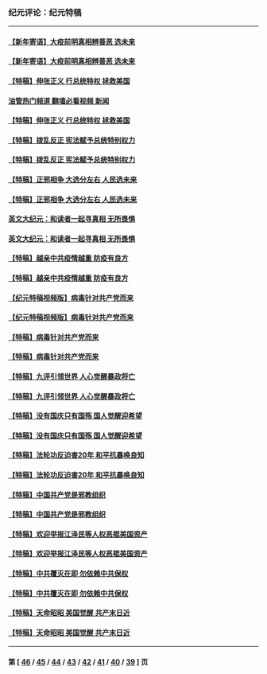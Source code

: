### 纪元评论：纪元特稿
---
#### [【新年寄语】大疫前明真相辨善恶 选未来](../../pages/nsc424/n12660855.md?07080330) 
#### [【新年寄语】大疫前明真相辨善恶 选未来](../../pages/nsc424/n12660855.md?07080330) 
#### [【特稿】伸张正义 行总统特权 拯救美国](../../pages/nsc424/n12616806.md?07080330) 
#### [油管热门频道 翻墙必看视频 新闻](ok?07080330)
#### [【特稿】伸张正义 行总统特权 拯救美国](../../pages/nsc424/n12616806.md?07080330) 
#### [【特稿】拨乱反正 宪法赋予总统特别权力](../../pages/nsc424/n12598306.md?07080330) 
#### [【特稿】拨乱反正 宪法赋予总统特别权力](../../pages/nsc424/n12598306.md?07080330) 
#### [【特稿】正邪相争 大选分左右 人民选未来](../../pages/nsc424/n12545208.md?07080330) 
#### [【特稿】正邪相争 大选分左右 人民选未来](../../pages/nsc424/n12545208.md?07080330) 
#### [英文大纪元：和读者一起寻真相 无所畏惧](../../pages/nsc424/n12542027.md?07080330) 
#### [英文大纪元：和读者一起寻真相 无所畏惧](../../pages/nsc424/n12542027.md?07080330) 
#### [【特稿】越亲中共疫情越重 防疫有良方](../../pages/nsc424/n12042989.md?07080330) 
#### [【特稿】越亲中共疫情越重 防疫有良方](../../pages/nsc424/n12042989.md?07080330) 
#### [【纪元特稿视频版】病毒针对共产党而来](../../pages/nsc424/n11977328.md?07080330) 
#### [【纪元特稿视频版】病毒针对共产党而来](../../pages/nsc424/n11977328.md?07080330) 
#### [【特稿】病毒针对共产党而来](../../pages/nsc424/n11928818.md?07080330) 
#### [【特稿】病毒针对共产党而来](../../pages/nsc424/n11928818.md?07080330) 
#### [【特稿】九评引领世界 人心觉醒暴政将亡](../../pages/nsc424/n11660496.md?07080330) 
#### [【特稿】九评引领世界 人心觉醒暴政将亡](../../pages/nsc424/n11660496.md?07080330) 
#### [【特稿】没有国庆只有国殇 国人觉醒迎希望](../../pages/nsc424/n11549354.md?07080330) 
#### [【特稿】没有国庆只有国殇 国人觉醒迎希望](../../pages/nsc424/n11549354.md?07080330) 
#### [【特稿】法轮功反迫害20年 和平抗暴唤良知](../../pages/nsc424/n11389135.md?07080330) 
#### [【特稿】法轮功反迫害20年 和平抗暴唤良知](../../pages/nsc424/n11389135.md?07080330) 
#### [【特稿】中国共产党是邪教组织](../../pages/nsc424/n11355551.md?07080330) 
#### [【特稿】中国共产党是邪教组织](../../pages/nsc424/n11355551.md?07080330) 
#### [【特稿】欢迎举报江泽民等人权恶棍美国资产](../../pages/nsc424/n11303040.md?07080330) 
#### [【特稿】欢迎举报江泽民等人权恶棍美国资产](../../pages/nsc424/n11303040.md?07080330) 
#### [【特稿】中共覆灭在即 勿依赖中共保权](../../pages/nsc424/n11278510.md?07080330) 
#### [【特稿】中共覆灭在即 勿依赖中共保权](../../pages/nsc424/n11278510.md?07080330) 
#### [【特稿】天命昭昭 美国觉醒 共产末日近](../../pages/nsc424/n11150259.md?07080330) 
#### [【特稿】天命昭昭 美国觉醒 共产末日近](../../pages/nsc424/n11150259.md?07080330) 

---
#### 第 [ [46](./46.md?07080330) / [45](./45.md?07080330) / [44](./44.md?07080330) / [43](./43.md?07080330) / [42](./42.md?07080330) / [41](./41.md?07080330) / [40](./40.md?07080330) / [39](./39.md?07080330) ] 页
